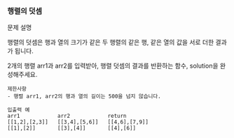 ### 행렬의 덧셈

문제 설명

행렬의 덧셈은 행과 열의 크기가 같은 두 행렬의 같은 행, 같은 열의 값을 서로 더한 결과가 됩니다.

2개의 행렬 arr1과 arr2를 입력받아, 행렬 덧셈의 결과를 반환하는 함수, solution을 완성해주세요.
```
제한사항
- 행렬 arr1, arr2의 행과 열의 길이는 500을 넘지 않습니다.

입출력 예
arr1            arr2            return
[[1,2],[2,3]]   [[3,4],[5,6]] 	[[4,6],[7,9]]
[[1],[2]]       [[3],[4]]       [[4],[6]]
```